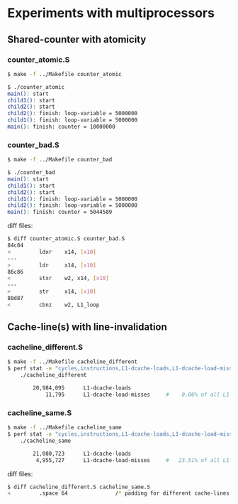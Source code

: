 
Experiments with multiprocessors
================================

## Shared-counter with atomicity

### counter_atomic.S

```sh
$ make -f ../Makefile counter_atomic

$ ./counter_atomic
main(): start
child1(): start
child2(): start
child2(): finish: loop-variable = 5000000
child1(): finish: loop-variable = 5000000
main(): finish: counter = 10000000
```

### counter_bad.S

```sh
$ make -f ../Makefile counter_bad

$ ./counter_bad
main(): start
child1(): start
child2(): start
child1(): finish: loop-variable = 5000000
child2(): finish: loop-variable = 5000000
main(): finish: counter = 5044589
```

diff files:

```sh
$ diff counter_atomic.S counter_bad.S
84c84
<         ldxr    x14, [x10]
---
>         ldr     x14, [x10]
86c86
<         stxr    w2, x14, [x10]
---
>         str     x14, [x10]
88d87
<         cbnz    w2, L1_loop
```



## Cache-line(s) with line-invalidation

### cacheline_different.S

```sh
$ make -f ../Makefile cacheline_different
$ perf stat -e "cycles,instructions,L1-dcache-loads,L1-dcache-load-misses" \
    ./cacheline_different

        20,984,095      L1-dcache-loads
            11,795      L1-dcache-load-misses     #    0.06% of all L1-dcache hits
```


### cacheline_same.S

```sh
$ make -f ../Makefile cacheline_same
$ perf stat -e "cycles,instructions,L1-dcache-loads,L1-dcache-load-misses" \
    ./cacheline_same

        21,080,723      L1-dcache-loads
         4,955,727      L1-dcache-load-misses     #   23.51% of all L1-dcache hits
```

diff files:

```sh
$ diff cacheline_different.S cacheline_same.S
<         .space 64               /* padding for different cache-lines */
```
